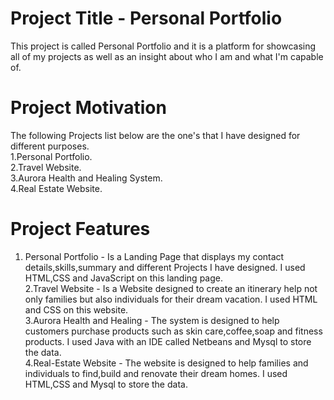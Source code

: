 # Project Title - Personal Portfolio
This project is called Personal Portfolio and it is a platform for showcasing all of my projects as well as an insight about who I am and what I'm capable of.
# Project Motivation
The following Projects list below are the one's that I have designed for different purposes.</br>
1.Personal Portfolio.</br>
2.Travel Website.</br>
3.Aurora Health and Healing System.</br>
4.Real Estate Website.</br>
# Project Features
1. Personal Portfolio - Is a Landing Page that displays my contact details,skills,summary and different Projects I have designed. I used HTML,CSS and JavaScript on this landing page.</br>
2.Travel Website - Is a Website designed to create an itinerary help not only families but also individuals for their dream vacation. I used HTML and CSS on this website.</br>
3.Aurora Health and Healing - The system is designed to help customers purchase products such as skin care,coffee,soap and fitness products. I used Java with an IDE called Netbeans and Mysql to store the data.</br>
4.Real-Estate Website - The website is designed to help families and individuals to find,build and renovate their dream homes. I used HTML,CSS and Mysql to store the data.
